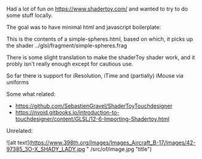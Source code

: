Had a lot of fun on https://www.shadertoy.com/ and wanted to try to do some stuff locally.

The goal was to have minimal html and javascript boilerplate:

<HTML>
	<HEAD>
		<script type="text/javascript" src="../js/throw-shade.js"></script>
	</HEAD>
	<BODY></BODY>
</HTML>

This is the contents of a simple-spheres.html, based on which, it picks up the shader 
../glsl/fragment/simple-spheres.frag 

There is some slight translation to make the shaderToy shader work, and it probly isn't really enough 
except for cautious use.

So far there is support for iResolution, iTime and (partially) iMouse via uniforms

Some what related:

* https://github.com/SebastienGravel/ShaderToyTouchdesigner
* https://nvoid.gitbooks.io/introduction-to-touchdesigner/content/GLSL/12-6-Importing-Shadertoy.html

Unrelated:

![alt text](https://www.398th.org/Images/Images_Aircraft_B-17/Images/42-97385_3O-X_SHADY_LADY.jpg "
/src/of/image.jpg "title")

